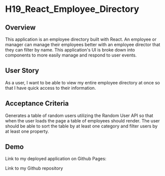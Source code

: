 # H19_React_Employee_Directory

## Overview

This application is an employee directory built with React. An employee or manager can manage their employees better with an employee director that they can filter by name. This application's UI is broke down into components to more easily manage and respond to user events.

## User Story

As a user, I want to be able to view my entire employee directory at once so that I have quick access to their information.

## Acceptance Criteria

Generates a table of random users utilizing the Random User API so that when the user loads the page a table of employees should render. The user should be able to sort the table by at least one category and filter users by at least one property.

## Demo

Link to my deployed application on Github Pages:

Link to my Github repository






